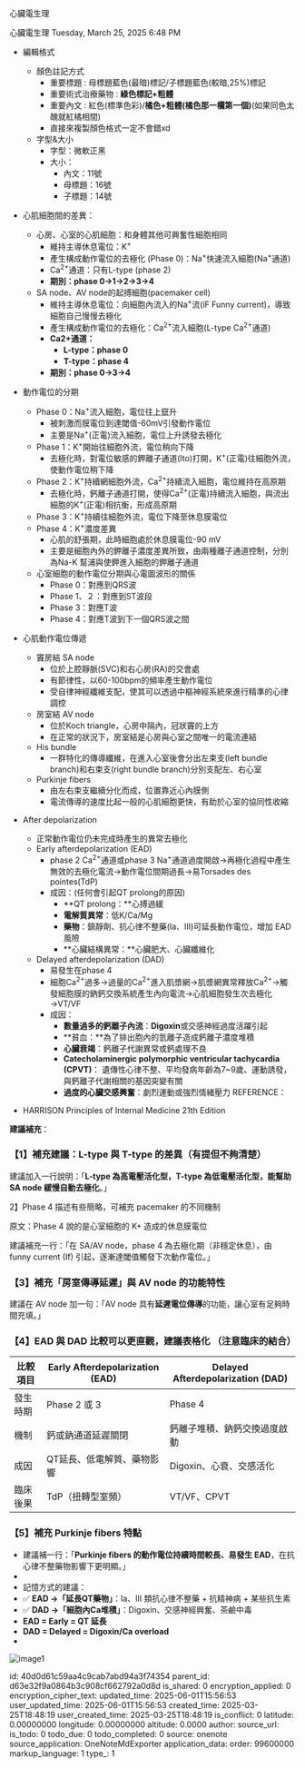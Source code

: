 心臟電生理

心臟電生理
Tuesday, March 25, 2025
6:48 PM

- 編輯格式
  - 顏色註記方式
    - 重要標題 : 母標題藍色(最暗)標記/子標題藍色(較暗,25%)標記
    - 重要術式治療藥物 : **綠色標記+粗體**
    - 重要內文 : 紅色(標準色彩)/**橘色+粗體(橘色那一欄第一個)**(如果同色太醜就紅橘相間)
    - 直接來複製顏色格式一定不會錯xd
  - 字型&大小
    - 字型：微軟正黑
    - 大小：
      - 內文：11號
      - 母標題：16號
      - 子標題：14號  

- 心肌細胞間的差異：
  - 心房、心室的心肌細胞：和身體其他可興奮性細胞相同
    - 維持主導休息電位：K<sup>+</sup>
    - 產生構成動作電位的去極化 (Phase 0)：Na<sup>+</sup>快速流入細胞(Na<sup>+</sup>通道)
    - Ca<sup>2+</sup>通道：只有L-type (phase 2)
    - **期別：phase 0→1→2→3→4**
  - SA node、AV node的起搏細胞(pacemaker cell)
    - 維持主導休息電位：向細胞內流入的Na<sup>+</sup>流(iF Funny current)，導致細胞自己慢慢去極化
    - 產生構成動作電位的去極化：Ca<sup>2+</sup>流入細胞(L-type Ca<sup>2+</sup>通道)
    - **Ca2+通道：**
      - **L-type：phase 0**
      - **T-type：phase 4**
    - **期別：phase 0→3→4**
- 動作電位的分期
  - Phase 0：Na<sup>+</sup>流入細胞，電位往上竄升
    - 被刺激而膜電位到達閾值-60mV引發動作電位
    - 主要是Na<sup>+</sup>(正電)流入細胞，電位上升誘發去極化
  - Phase 1：K<sup>+</sup>開始往細胞外流，電位稍向下降
    - 去極化時，對電位敏感的鉀離子通道(Ito)打開，K<sup>+</sup>(正電)往細胞外流，使動作電位稍下降
  - Phase 2：K<sup>+</sup>持續網細胞外流，Ca<sup>2+</sup>持續流入細胞，電位維持在高原期
    - 去極化時，鈣離子通道打開，使得Ca<sup>2+</sup>(正電)持續流入細胞，與流出細胞的K<sup>+</sup>(正電)相抗衡，形成高原期
  - Phase 3：K<sup>+</sup>持續往細胞外流，電位下降至休息膜電位
  - Phase 4：K<sup>+</sup>濃度差異
    - 心肌的舒張期，此時細胞處於休息膜電位-90 mV
    - 主要是細胞內外的鉀離子濃度差異所致，由兩種離子通道控制，分別為Na-K 幫浦與使鉀進入細胞的鉀離子通道
  - 心室細胞的動作電位分期與心電圖波形的關係
    - Phase 0：對應到QRS波
    - Phase 1、２：對應到ST波段
    - Phase 3：對應T波
    - Phase 4：對應T波到下一個QRS波之間
- 心肌動作電位傳遞
  - 竇房結 SA node
    - 位於上腔靜脈(SVC)和右心房(RA)的交會處
    - 有節律性，以60-100bpm的頻率產生動作電位
    - 受自律神經纖維支配，使其可以透過中樞神經系統來進行精準的心律調控
  - 房室結 AV node
    - 位於Koch triangle，心房中隔內，冠狀竇的上方
    - 在正常的狀況下，房室結是心房與心室之間唯一的電流連結
  - His bundle
    - 一群特化的傳導纖維，在進入心室後會分出左束支(left bundle branch)和右束支(right bundle branch)分別支配左、右心室
  - Purkinje fibers
    - 由左右束支繼續分化而成，位置靠近心內膜側
    - 電流傳導的速度比起一般的心肌細胞更快，有助於心室的協同性收縮
- After depolarization
  - 正常動作電位仍未完成時產生的異常去極化
  - Early afterdepolarization (EAD)
    - phase 2 Ca<sup>2+</sup>通道或phase 3 Na<sup>+</sup>通道過度開啟→再極化過程中產生無效的去極化電流→動作電位間期過長→易Torsades des pointes(TdP)
    - 成因：(任何會引起QT prolong的原因)
      - **QT prolong：**心搏過緩
      - **電解質異常**：低K/Ca/Mg
      - **藥物**：鎮靜劑、抗心律不整藥(Ia、III)可延長動作電位，增加 EAD風險
      - **心臟結構異常：**心臟肥大、心臟纖維化
  - Delayed afterdepolarization (DAD)
    - 易發生在phase 4
    - 細胞Ca<sup>2+</sup>過多→過量的Ca<sup>2+</sup>進入肌漿網→肌漿網異常釋放Ca<sup>2+</sup>→觸發細胞膜的鈉鈣交換系統產生內向電流→心肌細胞發生次去極化→VT/VF
    - 成因：
      - **數量過多的鈣離子內流**：**Digoxin**或交感神經過度活躍引起
      - **貧血：**為了排出胞內的氫離子造成鈣離子濃度堆積
      - **心臟衰竭**：鈣離子代謝異常或鈣處理不良
      - **Catecholaminergic polymorphic ventricular tachycardia (CPVT)**： 遺傳性心律不整、平均發病年齡為7~9歲、運動誘發，與鈣離子代謝相關的基因突變有關
      - **過度的心臟交感興奮**：劇烈運動或強烈情緒壓力
REFERENCE：
- HARRISON Principles of Internal Medicine 21th Edition

**建議補充**：
### 【1】補充建議：L-type 與 T-type 的差異（有提但不夠清楚）
建議加入一行說明：「**L-type 為高電壓活化型，T-type 為低電壓活化型，能幫助 SA node 緩慢自動去極化**。」

2】Phase 4 描述有些簡略，可補充 pacemaker 的不同機制

原文：Phase 4 說的是心室細胞的 K+ 造成的休息膜電位

建議補充一行：「在 SA/AV node，phase 4 為去極化期（非穩定休息），由 funny current (If) 引起，逐漸達閾值觸發下次動作電位。」

### 【3】補充「房室傳導延遲」與 AV node 的功能特性
建議在 AV node 加一句：「AV node 具有**延遲電位傳導**的功能，讓心室有足夠時間充填。」

### 【4】EAD 與 DAD 比較可以更直觀，建議表格化 （注意臨床的結合）
| **比較項目** | **Early Afterdepolarization (EAD)** | **Delayed Afterdepolarization (DAD)** |
|----|----|----|
| 發生時期 | Phase 2 或 3 | Phase 4 |
| 機制 | 鈣或鈉通道延遲關閉 | 鈣離子堆積、鈉鈣交換過度啟動 |
| 成因 | QT延長、低電解質、藥物影響 | Digoxin、心衰、交感活化 |
| 臨床後果 | TdP（扭轉型室頻） | VT/VF、CPVT |

### 【5】補充 Purkinje fibers 特點
- 建議補一行：「**Purkinje fibers 的動作電位持續時間較長、易發生 EAD**，在抗心律不整藥物影響下更明顯。」
- 
- 記憶方式的建議：
- ✅ **EAD →「延長QT藥物」**：Ia、III 類抗心律不整藥 + 抗精神病 + 某些抗生素
- ✅ **DAD →「細胞內Ca堆積」**：Digoxin、交感神經興奮、茶鹼中毒
- **EAD = Early = QT 延長**
- **DAD = Delayed = Digoxin/Ca overload**
- 

![image1](:/647a52d481344d0b98285fe1abe1f964)


id: 40d0d61c59aa4c9cab7abd94a3f74354
parent_id: d63e32f9a0864b3c908cf662792a0d8d
is_shared: 0
encryption_applied: 0
encryption_cipher_text: 
updated_time: 2025-06-01T15:56:53
user_updated_time: 2025-06-01T15:56:53
created_time: 2025-03-25T18:48:19
user_created_time: 2025-03-25T18:48:19
is_conflict: 0
latitude: 0.00000000
longitude: 0.00000000
altitude: 0.0000
author: 
source_url: 
is_todo: 0
todo_due: 0
todo_completed: 0
source: onenote
source_application: OneNoteMdExporter
application_data: 
order: 99600000
markup_language: 1
type_: 1
